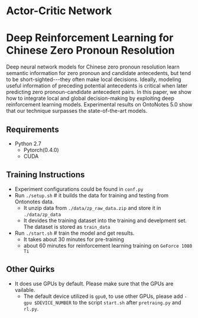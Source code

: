 # Actor-Critic Network


# Deep Reinforcement Learning for Chinese Zero Pronoun Resolution
Deep neural network models for Chinese zero pronoun resolution learn semantic information for zero pronoun and candidate antecedents, but tend to be short-sighted---they often make local decisions. Ideally, modeling useful information of preceding potential antecedents is critical when later predicting zero pronoun-candidate antecedent pairs. In this paper, we show how to integrate local and global decision-making by exploiting deep reinforcement learning models. Experimental results on OntoNotes 5.0 show that our technique surpasses the state-of-the-art models.


## Requirements
* Python 2.7
   * Pytorch(0.4.0)
   * CUDA

## Training Instructions
* Experiment configurations could be found in `conf.py`
* Run `./setup.sh` # it builds the data for training and testing from Ontonotes data.
    * It unzip data from `./data/zp_raw_data.zip` and store it in `./data/zp_data`
    * It devides the training dataset into the training and develpment set. The dataset is stored as `train_data` 
* Run `./start.sh` # train the model and get results.
    *   It takes about 30 minutes for pre-training
    *   about 60 minutes for reinforcement learning training on `GeForce 1080 Ti`

## Other Quirks
* It does use GPUs by default. Please make sure that the GPUs are vailable.
    * The default device utilized is `gpu0`, to use other GPUs, please add `-gpu $DEVICE_NUMBER` to the script `start.sh` after `pretraing.py` and `rl.py`.
